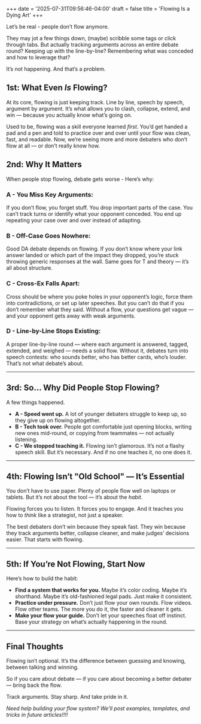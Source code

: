+++
date = '2025-07-31T09:56:46-04:00'
draft = false
title = 'Flowing Is a Dying Art'
+++

Let’s be real - people don’t flow anymore.

They may jot a few things down, (maybe) scribble some tags or click through tabs. But actually tracking arguments across an entire debate round? Keeping up with the line-by-line? Remembering what was conceded and how to leverage that?

It’s not happening. And that’s a problem.

<!--more-->


## 1st: What Even *Is* Flowing?

At its core, flowing is just keeping track. Line by line, speech by speech, argument by argument. It’s what allows you to clash, collapse, extend, and win — because you actually know what’s going on.

Used to be, flowing was a skill everyone learned *first*. You’d get handed a pad and a pen and told to practice over and over until your flow was clean, fast, and readable. Now, we’re seeing more and more debaters who don’t flow at all — or don’t really know how.


## 2nd: Why It Matters

When people stop flowing, debate gets worse - Here’s why:

### A - **You Miss Key Arguments:**  
If you don’t flow, you forget stuff. You drop important parts of the case. You can’t track turns or identify what your opponent conceded. You end up repeating your case over and over instead of adapting.

### B - **Off-Case Goes Nowhere:**  
Good DA debate depends on flowing. If you don’t know where your link answer landed or which part of the impact they dropped, you’re stuck throwing generic responses at the wall. Same goes for T and theory — it’s all about structure.

### C - **Cross-Ex Falls Apart:**  
Cross should be where you poke holes in your opponent’s logic, force them into contradictions, or set up later speeches. But you can’t do that if you don’t remember what they said. Without a flow, your questions get vague — and your opponent gets away with weak arguments.

### D - **Line-by-Line Stops Existing:**  
A proper line-by-line round — where each argument is answered, tagged, extended, and weighed — needs a solid flow. Without it, debates turn into speech contests: who sounds better, who has better cards, who’s louder. That’s not what debate’s about.

---

## 3rd: So... Why Did People Stop Flowing?

A few things happened.

- **A - Speed went up.** A lot of younger debaters struggle to keep up, so they give up on flowing altogether.  
- **B - Tech took over.** People got comfortable just opening blocks, writing new ones mid-round, or copying from teammates — not actually listening.  
- **C - We stopped teaching it.** Flowing isn’t glamorous. It’s not a flashy speech skill. But it’s necessary. And if no one teaches it, no one does it.

---

## 4th: Flowing Isn’t "Old School" — It’s Essential

You don’t have to use paper. Plenty of people flow well on laptops or tablets. But it’s not about the tool — it’s about the *habit*.

Flowing forces you to listen. It forces you to engage. And it teaches you how to *think* like a strategist, not just a speaker.

The best debaters don’t win because they speak fast. They win because they track arguments better, collapse cleaner, and make judges’ decisions easier. That starts with flowing.

---

## 5th: If You’re Not Flowing, Start Now

Here’s how to build the habit:

- **Find a system that works for you.** Maybe it’s color coding. Maybe it’s shorthand. Maybe it’s old-fashioned legal pads. Just make it consistent.  
- **Practice under pressure.** Don’t just flow your own rounds. Flow videos. Flow other teams. The more you do it, the faster and cleaner it gets.  
- **Make your flow your guide.** Don’t let your speeches float off instinct. Base your strategy on what’s actually happening in the round.

---

## Final Thoughts

Flowing isn’t optional. It’s the difference between guessing and knowing, between talking and winning.

So if you care about debate — if you care about becoming a better debater — bring back the flow.

Track arguments. Stay sharp. And take pride in it.


*Need help building your flow system? We’ll post examples, templates, and tricks in future articles!!!!*
